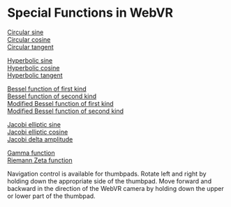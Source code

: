 # Special Functions in WebVR

[Circular sine](https://paulmasson.github.io/webvr-worlds/functions/sin.html)<br>
[Circular cosine](https://paulmasson.github.io/webvr-worlds/functions/cos.html)<br>
[Circular tangent](https://paulmasson.github.io/webvr-worlds/functions/tan.html)

[Hyperbolic sine](https://paulmasson.github.io/webvr-worlds/functions/sinh.html)<br>
[Hyperbolic cosine](https://paulmasson.github.io/webvr-worlds/functions/cosh.html)<br>
[Hyperbolic tangent](https://paulmasson.github.io/webvr-worlds/functions/tanh.html)

[Bessel function of first kind](https://paulmasson.github.io/webvr-worlds/functions/besselJ.html)<br>
[Bessel function of second kind](https://paulmasson.github.io/webvr-worlds/functions/besselY.html)<br>
[Modified Bessel function of first kind](https://paulmasson.github.io/webvr-worlds/functions/besselI.html)<br>
[Modified Bessel function of second kind](https://paulmasson.github.io/webvr-worlds/functions/besselK.html)

[Jacobi elliptic sine](https://paulmasson.github.io/webvr-worlds/functions/sn.html)<br>
[Jacobi elliptic cosine](https://paulmasson.github.io/webvr-worlds/functions/cn.html)<br>
[Jacobi delta amplitude](https://paulmasson.github.io/webvr-worlds/functions/dn.html)

[Gamma function](https://paulmasson.github.io/webvr-worlds/functions/gamma.html)<br>
[Riemann Zeta function](https://paulmasson.github.io/webvr-worlds/functions/zeta.html)

Navigation control is available for thumbpads. Rotate left and right by holding down the appropriate side of the thumbpad. Move forward and backward in the direction of the WebVR camera by holding down the upper or lower part of the thumbpad.
